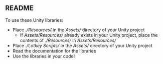 ## README

To use these Unity libraries:
- Place *./Resources/* in the *Assets/* directory of your Unity project 
  - If *Assets/Resources/* already exists in your Unity project, place the contents of *./Resources/* in *Assets/Resources/*
- Place *./Lotkey Scripts/* in the *Assets/* directory of your Unity project
- Read the documentation for the libraries
- Use the libraries in your code!

